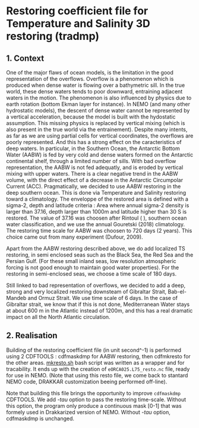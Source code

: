 # Restoring coefficient file for Temperature and Salinity 3D restoring (tradmp)
## 1. Context
One of the major flaws of ocean models, is the limitation in the good representation of the overflows. Overflow is a phenomenon which is produced when dense water is flowing over
a bathymetric sill. In the true world, these dense waters tends to poor downward, entraining adjacent waters in the motion. The phenomenon is  also influenced by physics due to
earth rotation (bottom Ekman layer for instance).  In NEMO (and many other hydrostatic models), the descent of dense water cannot be represented by a vertical acceleration, because the
model is built with the hydostatic assumption. This missing physics is replaced by vertical mixing (which is also present in the true world via the entrainement). Despite many intents, as far as
we are using partial cells for vertical coordinates, the overflows are poorly represented.  And this has a strong effect on the caracteristics of deep waters. In particular, in the Southern Ocean,
the Antarctic Bottom Water (AABW) is fed by very cold and dense waters formed on the Antarctic continental shelf, through a limited number of sills. With bad overflow representation, the AABW is
not fed adequatly, and is eroded  by vertical mixing with upper waters. There is a clear negative trend in the AABW volume, with the direct effect of a decrease in the Antarctic Circumpolar 
Current (ACC).  Pragmatically, we decided to use AABW restoring in the deep southern ocean. This is done via Temperature and Salinity restoring toward a climatology. The enveloppe of the restored
area is defined with a sigma-2, depth and latitude criteria : Area where annual sigma-2 density is larger than 37.16, depth larger than 1000m and latitude higher 
than 30 S is restored.  The value of 37.16 was choosen after Rintoul (    ), southern ocean water classification, and we use the annual Gouretski (2018) climatology.
The restoring time scale for AABW was choosen to 720 days (2 years). This choice came out from many experiment (Dufour, 2009).

Apart from the AABW restoring described above, we do add  localized TS restoring, in semi enclosed seas such as the Black Sea, the Red Sea and the Persian Gulf. (For these small inland seas,
low resolution atmospheric forcing is not good enough to maintain good water properties). For the restoring in semi-enclosed seas, we choose a time scale of 180 days.

Still linked to bad representation of overflows, we decided to add a deep, strong and very localized restoring downsteam of Gibraltar Strait, Bab-el-Mandeb and Ormuz Strait. We use 
time scale of 6 days.   In the case of Gibraltar strait, we know that if this is not done, Mediterranean Water stays at about 600 m in the Atlantic instead of 1200m, and this has
a real dramatic impact on all the North Atlantic circulation.


## 2. Realisation
Building of the restoring coefficient file (in unit second^-1) is performed using 2 CDFTOOLS : cdfmaskdmp for AABW restoring, then cdfmkresto for the other areas. [mkresto.sh](./mkresto.sh) 
bash script was written as a wrapper and for tracability. It ends up with the creation of `eORCA025.L75_resto.nc` file, ready for use in NEMO. (Note that using this resto file, we
come back to stantard NEMO code, DRAKKAR customization beeing  performed off-line).

Note that building this file brings the opportunity to improve `cdfmaskdmp` CDFTOOLS.  We add *-tau* option to pass the restoring time-scale. Without this option, the program only
produce a continuous mask [0-1] that was formely used in Drakkarized version of NEMO. Without *-tau* option, cdfmaskdmp is unchanged.
